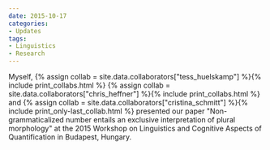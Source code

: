 ```yaml
---
date: 2015-10-17
categories:
- Updates
tags:
- Linguistics
- Research
---
```



<p>
Myself, 
{% assign collab = site.data.collaborators["tess_huelskamp"] %}{% include print_collabs.html %} 
{% assign collab = site.data.collaborators["chris_heffner"] %}{% include print_collabs.html %} 
and {% assign collab = site.data.collaborators["cristina_schmitt"] %}{% include print_only-last_collab.html %} 
presented our paper "Non-grammaticalized number entails an exclusive interpretation of plural morphology" at the 2015 Workshop on Linguistics and Cognitive Aspects of Quantification in Budapest, Hungary.
</p>

